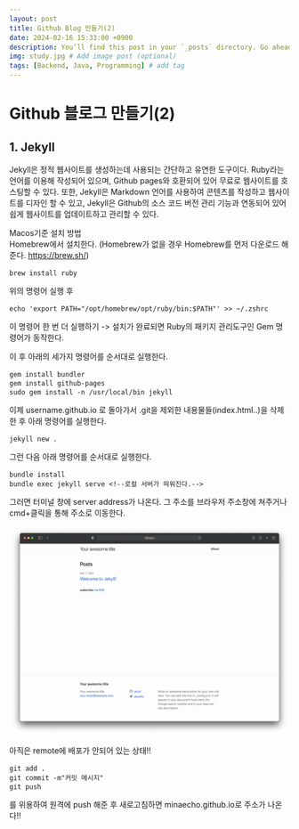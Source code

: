 ```yaml
---
layout: post
title: Github Blog 만들기(2)
date: 2024-02-16 15:33:00 +0900
description: You’ll find this post in your `_posts` directory. Go ahead and edit it and re-build the site to see your changes. # Add post description (optional)
img: study.jpg # Add image post (optional)
tags: [Backend, Java, Programming] # add tag
---
```

# Github 블로그 만들기(2)

## 1. Jekyll

Jekyll은 정적 웹사이트를 생성하는데 사용되는 간단하고 유연한 도구이다. Ruby라는 언어를 이용해 작성되어 있으며, Github pages와 호환되어 있어 무료로 웹사이트를 호스팅할 수 있다. 또한, Jekyll은 Markdown 언어를 사용하여 콘텐츠를 작성하고 웹사이트를 디자인 할 수 있고, Jekyll은 Github의 소스 코드 버전 관리 기능과 연동되어 있어 쉽게 웹사이트를 업데이트하고 관리할 수 있다.

Macos기준 설치 방법  
Homebrew에서 설치한다. (Homebrew가 없을 경우 Homebrew를 먼저 다운로드 해준다.  <https://brew.sh/>)  
```
brew install ruby
```

위의 명령어 실행 후 
```
echo 'export PATH="/opt/homebrew/opt/ruby/bin:$PATH"' >> ~/.zshrc
```
이 명령어 한 번 더 실행하기  -> 설치가 완료되면 Ruby의 패키지 관리도구인 Gem 명령어가 동작한다.
  
이 후 아래의 세가지 명령어를 순서대로 실행한다.
```
gem install bundler
gem install github-pages
sudo gem install -n /usr/local/bin jekyll
```

이제 username.github.io 로 돌아가서 .git을 제외한 내용물들(index.html..)을 삭제한 후 아래 명령어를 실행한다.
```
jekyll new .
```
그런 다음 아래 명령어를 순서대로 실행한다.
```
bundle install
bundle exec jekyll serve <!--로컬 서버가 띄워진다.-->
```
그러면 터미널 창에 server address가 나온다. 그 주소를 브라우저 주소창에 쳐주거나 cmd+클릭을 통해 주소로 이동한다.

![repository](/assets/img/download.png)

아직은 remote에 배포가 안되어 있는 상태!!
```
git add .
git commit -m"커밋 메시지"
git push
```
를 위용하여 원격에 push 해준 후 새로고침하면 minaecho.github.io로 주소가 나온다!!


